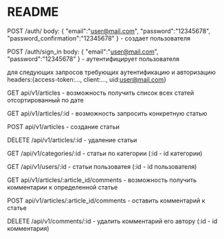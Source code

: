 # README

POST /auth/ body: {
"email":"user@mail.com",
"password":"12345678",
"password_confirmation":"12345678"
} - создает пользователя

POST /auth/sign_in body: {
"email":"user@mail.com",
"password":"12345678"
} - аутентифицирует пользователя

для следующих запросов требующих аутентификацию и авторизацию headers:{access-token:..., client:..., uid:user@mail.com}

GET api/v1/articles - возможность получить список всех статей отсортированный по дате

GET api/v1/articles/:id - возможность запросить конкретную статью

POST api/v1/articles - создание статьи

DELETE /api/v1/articles/:id - удаление статьи

GET /api/v1/categories/:id - статьи по категории (:id - id категории)

GET /api/v1/users/:id - статьи пользоватея (:id - id пользователя)

GET api/v1/articles/:article_id/comments - возможность получить комментарии к определенной статье

POST api/v1/articles/:article_id/comments - оставить комментарий к статье

DELETE /api/v1/comments/:id - удалить комментарий его автору (:id - id комментария)